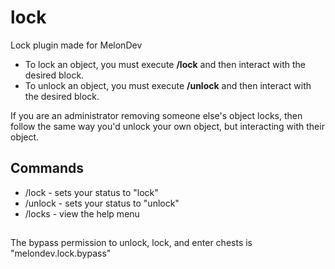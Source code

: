 # lock
Lock plugin made for MelonDev

- To lock an object, you must execute <b>/lock</b> and then interact with the desired block. 
- To unlock an object, you must execute <b>/unlock</b> and then interact with the desired block.

If you are an administrator removing someone else's object locks, then follow the same way
you'd unlock your own object, but interacting with their object.

## Commands
- /lock - sets your status to "lock"
- /unlock - sets your status to "unlock"
- /locks - view the help menu

## 
The bypass permission to unlock, lock, and enter chests is "melondev.lock.bypass"